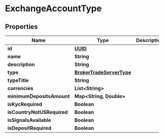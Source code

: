 # ExchangeAccountType

## Properties
Name | Type | Description | Notes
------------ | ------------- | ------------- | -------------
**id** | [**UUID**](UUID.md) |  |  [optional]
**name** | **String** |  |  [optional]
**description** | **String** |  |  [optional]
**type** | [**BrokerTradeServerType**](BrokerTradeServerType.md) |  |  [optional]
**typeTitle** | **String** |  |  [optional]
**currencies** | **List&lt;String&gt;** |  |  [optional]
**minimumDepositsAmount** | **Map&lt;String, Double&gt;** |  |  [optional]
**isKycRequired** | **Boolean** |  |  [optional]
**isCountryNotUSRequired** | **Boolean** |  |  [optional]
**isSignalsAvailable** | **Boolean** |  |  [optional]
**isDepositRequired** | **Boolean** |  |  [optional]
